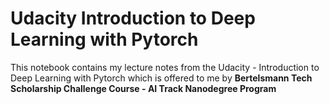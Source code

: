 # Udacity Introduction to Deep Learning with Pytorch

This notebook contains my lecture notes from the Udacity - Introduction to Deep Learning with Pytorch which is offered to me 
by **Bertelsmann Tech Scholarship Challenge Course - AI Track Nanodegree Program**
